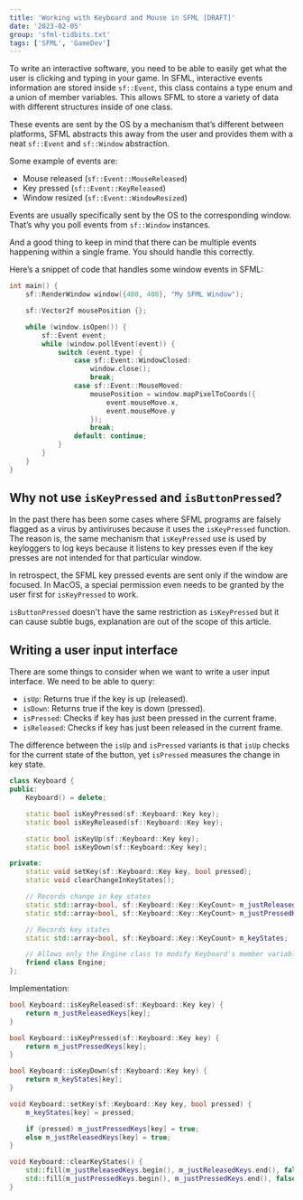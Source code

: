 ```yaml
---
title: 'Working with Keyboard and Mouse in SFML [DRAFT]'
date: '2023-02-05'
group: 'sfml-tidbits.txt'
tags: ['SFML', 'GameDev']
---
```


To write an interactive software, you need to be able to easily get what the user is clicking and typing in your game. In SFML, interactive events information are stored inside `sf::Event`, this class contains a type enum and a union of member variables. This allows SFML to store a variety of data with different structures inside of one class.

These events are sent by the OS by a mechanism that’s different between platforms, SFML abstracts this away from the user and provides them with a neat `sf::Event` and `sf::Window` abstraction.

Some example of events are:

  - Mouse released (`sf::Event::MouseReleased`)
  - Key pressed (`sf::Event::KeyReleased`)
  - Window resized (`sf::Event::WindowResized`)

Events are usually specifically sent by the OS to the corresponding window. That’s why you poll events from `sf::Window` instances.

And a good thing to keep in mind that there can be multiple events happening within a single frame. You should handle this correctly.

Here’s a snippet of code that handles some window events in SFML:

```cpp
int main() {
    sf::RenderWindow window({400, 400}, "My SFML Window");

    sf::Vector2f mousePosition {};

    while (window.isOpen()) {
        sf::Event event;
        while (window.pollEvent(event)) {
            switch (event.type) {
                case sf::Event::WindowClosed:
                    window.close();
                    break;
                case sf::Event::MouseMoved:
                    mousePosition = window.mapPixelToCoords({
                        event.mouseMove.x,
                        event.mouseMove.y
                    });
                    break;
                default: continue;
            }
        }
    }
}
```

## Why not use `isKeyPressed` and `isButtonPressed`?

In the past there has been some cases where SFML programs are falsely flagged as a virus by antiviruses because it uses the `isKeyPressed` function. The reason is, the same mechanism that `isKeyPressed` use is used by keyloggers to log keys because it listens to key presses even if the key presses are not intended for that particular window.

In retrospect, the SFML key pressed events are sent only if the window are focused. In MacOS, a special permission even needs to be granted by the user first for `isKeyPressed` to work.

`isButtonPressed` doesn't have the same restriction as `isKeyPressed` but it can cause subtle bugs, explanation are out of the scope of this article.

## Writing a user input interface

There are some things to consider when we want to write a user input interface. We need to be able to query:

  - `isUp`: Returns true if the key is up (released).
  - `isDown`: Returns true if the key is down (pressed).
  - `isPressed`: Checks if key has just been pressed in the current frame.
  - `isReleased`: Checks if key has just been released in the current frame.

The difference between the `isUp` and `isPressed` variants is that `isUp` checks for the current state of the button, yet `isPressed` measures the change in key state.

```c++
class Keyboard {
public:
    Keyboard() = delete;

    static bool isKeyPressed(sf::Keyboard::Key key);
    static bool isKeyReleased(sf::Keyboard::Key key);

    static bool isKeyUp(sf::Keyboard::Key key);
    static bool isKeyDown(sf::Keyboard::Key key);

private:
    static void setKey(sf::Keyboard::Key key, bool pressed);
    static void clearChangeInKeyStates();

    // Records change in key states
    static std::array<bool, sf::Keyboard::Key::KeyCount> m_justReleasedKeys;
    static std::array<bool, sf::Keyboard::Key::KeyCount> m_justPressedKeys;

    // Records key states
    static std::array<bool, sf::Keyboard::Key::KeyCount> m_keyStates;

    // Allows only the Engine class to modify Keyboard's member variables.
    friend class Engine;
};
```

Implementation:

```c++
bool Keyboard::isKeyReleased(sf::Keyboard::Key key) {
	return m_justReleasedKeys[key];
}

bool Keyboard::isKeyPressed(sf::Keyboard::Key key) {
	return m_justPressedKeys[key];
}

bool Keyboard::isKeyDown(sf::Keyboard::Key key) {
	return m_keyStates[key];
}

void Keyboard::setKey(sf::Keyboard::Key key, bool pressed) {
	m_keyStates[key] = pressed;

	if (pressed) m_justPressedKeys[key] = true;
	else m_justReleasedKeys[key] = true;
}

void Keyboard::clearKeyStates() {
	std::fill(m_justReleasedKeys.begin(), m_justReleasedKeys.end(), false);
	std::fill(m_justPressedKeys.begin(), m_justPressedKeys.end(), false);
}
```